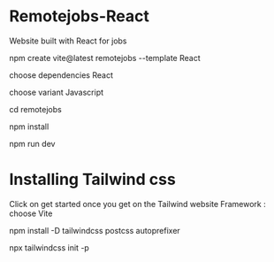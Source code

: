# Remotejobs-React

Website built with React for jobs

npm create vite@latest remotejobs --template React

choose dependencies React

choose variant Javascript

cd remotejobs

npm install

npm run dev

# Installing Tailwind css
Click on get started once you get on the Tailwind website
Framework : choose Vite

npm install -D tailwindcss postcss autoprefixer

npx tailwindcss init -p


